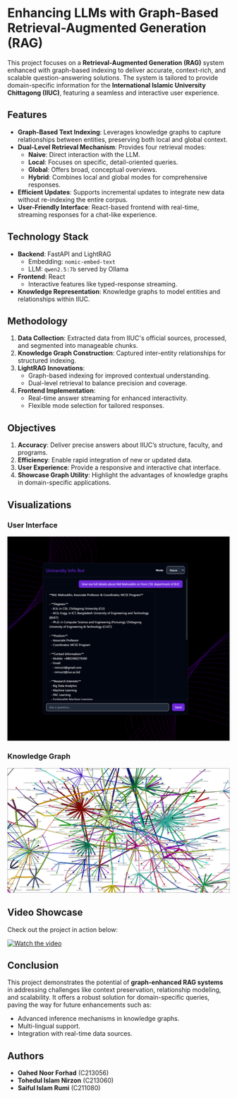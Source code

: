 # Enhancing LLMs with Graph-Based Retrieval-Augmented Generation (RAG)

This project focuses on a **Retrieval-Augmented Generation (RAG)** system enhanced with graph-based indexing to deliver accurate, context-rich, and scalable question-answering solutions. The system is tailored to provide domain-specific information for the **International Islamic University Chittagong (IIUC)**, featuring a seamless and interactive user experience.

## Features

- **Graph-Based Text Indexing**: Leverages knowledge graphs to capture relationships between entities, preserving both local and global context.
- **Dual-Level Retrieval Mechanism**: Provides four retrieval modes:
  - **Naive**: Direct interaction with the LLM.
  - **Local**: Focuses on specific, detail-oriented queries.
  - **Global**: Offers broad, conceptual overviews.
  - **Hybrid**: Combines local and global modes for comprehensive responses.
- **Efficient Updates**: Supports incremental updates to integrate new data without re-indexing the entire corpus.
- **User-Friendly Interface**: React-based frontend with real-time, streaming responses for a chat-like experience.

## Technology Stack

- **Backend**: FastAPI and LightRAG
  - Embedding: `nomic-embed-text`
  - LLM: `qwen2.5:7b` served by Ollama
- **Frontend**: React
  - Interactive features like typed-response streaming.
- **Knowledge Representation**: Knowledge graphs to model entities and relationships within IIUC.

## Methodology

1. **Data Collection**: Extracted data from IIUC's official sources, processed, and segmented into manageable chunks.
2. **Knowledge Graph Construction**: Captured inter-entity relationships for structured indexing.
3. **LightRAG Innovations**:
   - Graph-based indexing for improved contextual understanding.
   - Dual-level retrieval to balance precision and coverage.
4. **Frontend Implementation**:
   - Real-time answer streaming for enhanced interactivity.
   - Flexible mode selection for tailored responses.

## Objectives

1. **Accuracy**: Deliver precise answers about IIUC’s structure, faculty, and programs.
2. **Efficiency**: Enable rapid integration of new or updated data.
3. **User Experience**: Provide a responsive and interactive chat interface.
4. **Showcase Graph Utility**: Highlight the advantages of knowledge graphs in domain-specific applications.

## Visualizations

### User Interface
![UI Interface](contents/Chatbot_UI.png)

### Knowledge Graph
![Knowledge Graph](contents/Knowledge_Graph1.png)

## Video Showcase

Check out the project in action below:

[![Watch the video](https://img.youtube.com/vi/6GO7oJEz2C4/0.jpg)](https://www.youtube.com/watch?v=6GO7oJEz2C4)


## Conclusion

This project demonstrates the potential of **graph-enhanced RAG systems** in addressing challenges like context preservation, relationship modeling, and scalability. It offers a robust solution for domain-specific queries, paving the way for future enhancements such as:
- Advanced inference mechanisms in knowledge graphs.
- Multi-lingual support.
- Integration with real-time data sources.

## Authors

- **Oahed Noor Forhad** (C213056)
- **Tohedul Islam Nirzon** (C213060)
- **Saiful Islam Rumi** (C211080)
